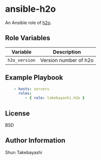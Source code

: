 ansible-h2o
=========

An Ansible role of [h2o](https://h2o.examp1e.net).

Role Variables
--------------

| Variable | Description |
| -------- | ----------- |
| `h2o_version` | Version number of h2o |

Example Playbook
----------------

```yaml
    - hosts: servers
      roles:
         - { role: takebayashi.h2o }
```

License
-------

BSD

Author Information
------------------

Shun Takebayashi
